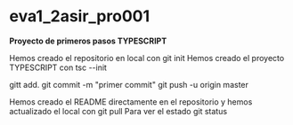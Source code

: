 # eva1_2asir_pro001
**Proyecto de primeros pasos TYPESCRIPT**

Hemos creado el repositorio en local con git init
Hemos creado el proyecto TYPESCRIPT con tsc --init

gitt add.
git commit -m "primer commit"
git push -u origin master

Hemos creado el README directamente en el repositorio
y hemos actualizado el local con git pull
Para ver el estado git status